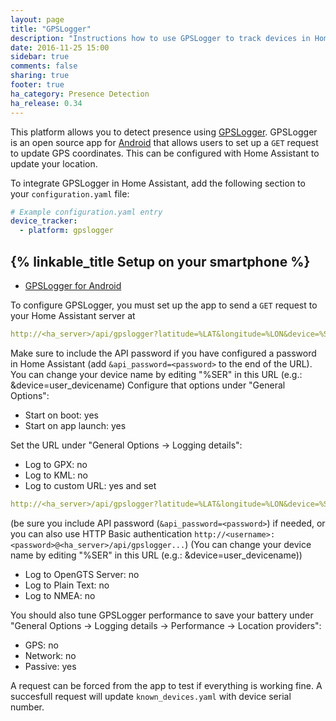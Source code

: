 ```yaml
---
layout: page
title: "GPSLogger"
description: "Instructions how to use GPSLogger to track devices in Home Assistant."
date: 2016-11-25 15:00
sidebar: true
comments: false
sharing: true
footer: true
ha_category: Presence Detection
ha_release: 0.34
---
```


This platform allows you to detect presence using [GPSLogger](http://code.mendhak.com/gpslogger/). GPSLogger is an open source app for [Android](https://play.google.com/store/apps/details?id=com.mendhak.gpslogger) that allows users to set up a `GET` request to update GPS coordinates. This can be configured with Home Assistant to update your location.

To integrate GPSLogger in Home Assistant, add the following section to your `configuration.yaml` file:

```yaml
# Example configuration.yaml entry
device_tracker:
  - platform: gpslogger
```

## {% linkable_title Setup on your smartphone %}

- [GPSLogger for Android](https://play.google.com/store/apps/details?id=com.mendhak.gpslogger)

To configure GPSLogger, you must set up the app to send a `GET` request to your Home Assistant server at 
```yaml
http://<ha_server>/api/gpslogger?latitude=%LAT&longitude=%LON&device=%SER&accuracy=%ACC&battery=%BATT&speed=%SPD&direction=%DIR&altitude=%ALT&provider=%PROV&activity=%ACT
```
Make sure to include the API password if you have configured a password in Home Assistant (add `&api_password=<password>` to the end of the URL). 
You can change your device name by editing "%SER" in this URL (e.g.: &device=user_devicename)
Configure that options under "General Options":

- Start on boot: yes
- Start on app launch: yes

Set the URL under "General Options -> Logging details":

- Log to GPX: no
- Log to KML: no
- Log to custom URL: yes and set 
```yaml
http://<ha_server>/api/gpslogger?latitude=%LAT&longitude=%LON&device=%SER&accuracy=%ACC&battery=%BATT&speed=%SPD&direction=%DIR&altitude=%ALT&provider=%PROV&activity=%ACT
```
(be sure you include API password (`&api_password=<password>`) if needed, or you can also use HTTP Basic authentication `http://<username>:<password>@<ha_server>/api/gpslogger...`)
(You can change your device name by editing "%SER" in this URL (e.g.: &device=user_devicename))
- Log to OpenGTS Server: no
- Log to Plain Text: no
- Log to NMEA: no

You should also tune GPSLogger performance to save your battery under "General Options -> Logging details -> Performance -> Location providers":

- GPS: no
- Network: no
- Passive: yes

A request can be forced from the app to test if everything is working fine. A succesfull request will update `known_devices.yaml` with device serial number.
